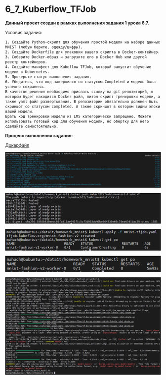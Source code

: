 # 6_7_Kuberflow_TFJob

**Данный проект создан в рамках выполнения задания 1 урока 6.7.**

Условия задания:
```
1. Создайте Python-скрипт для обучения простой модели на наборе данных MNIST (любую берите, одежду/цифры).
2. Создайте Dockerfile для упаковки вашего скрипта в Docker-контейнер.
3. Соберите Docker-образ и загрузите его в Docker Hub или другой реестр контейнеров.
4. Создайте манифест для Kubeflow TFJob, который запустит обучение модели в Kubernetes.
5. Проверьте статус выполнения задания.
6. Убедитесь, что под завершился со статусом Completed и модель была успешно сохранена.
В качестве решения необходимо прислать ссылку на git репозиторий, в котором будет находится Docker файл, питон скрипт тренировки модели, а также yaml файл развертывания. В репозитории обязательно должнен быть скриншот со статусом completed. А также скриншот в котором видны эпохи вашей модели.
Брать код тренировки модели из LMS категорически запрещено. Можете использовать готовый код для обучения модели, но обертку для него сделайте самостоятельно.
```

**Процесс выполнения задания:**

[Докерфайл](https://github.com/Mahach22/6_7_Kuberflow_TFJob/blob/main/dockerfile)



![build](https://github.com/Mahach22/6_7_Kuberflow_TFJob/blob/main/1.build.png)


![push](https://github.com/Mahach22/6_7_Kuberflow_TFJob/blob/main/2.docker_push.png)


![manifest](https://github.com/Mahach22/6_7_Kuberflow_TFJob/blob/main/3.apply_manifest.png)


![completed](https://github.com/Mahach22/6_7_Kuberflow_TFJob/blob/main/4.completed.png)


![logs](https://github.com/Mahach22/6_7_Kuberflow_TFJob/blob/main/5.logs.png)
